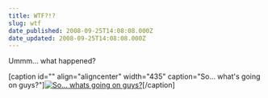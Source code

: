```yaml
---
title: WTF?!?
slug: wtf
date_published: 2008-09-25T14:08:08.000Z
date_updated: 2008-09-25T14:08:08.000Z
---
```


Ummm... what happened?

[caption id="" align="aligncenter" width="435" caption="So... what's going on guys?"][![So... whats going on guys?](http://img.skitch.com/20080925-fdchfw1jwe4uuxuhb6cskiu5gd.png)](http://img.skitch.com/20080925-fdchfw1jwe4uuxuhb6cskiu5gd.png)[/caption]
